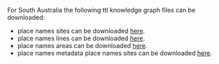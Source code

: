 For South Australia the following ttl knowledge graph files can be downloaded:
* place names sites can be downloaded [here](https://drive.google.com/file/d/1hjtDn1yvswARnxVNeie1yqa4_aaBy0dI/view?usp=sharing). 
* place names lines can be downloaded [here](https://drive.google.com/file/d/1b325p3hb7yNxeVQEaZE5lYeNaptI_0oc/view?usp=sharing).
* place names areas can be downloaded [here](https://drive.google.com/file/d/1xBOS_yZwpc-LfTFz89_NbAczUhs3iaoA/view?usp=sharing).
* place names metadata place names sites can be downloaded [here](https://drive.google.com/file/d/1hjtDn1yvswARnxVNeie1yqa4_aaBy0dI/view?usp=sharing).   

